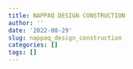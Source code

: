 ```yaml
---
title: NAPPAQ DESIGN CONSTRUCTION
author: ''
date: '2022-08-29'
slug: nappaq_design_construction
categories: []
tags: []
---
```

